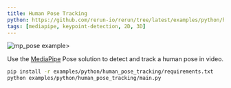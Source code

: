 ```yaml
---
title: Human Pose Tracking
python: https://github.com/rerun-io/rerun/tree/latest/examples/python/human_pose_tracking/main.py
tags: [mediapipe, keypoint-detection, 2D, 3D]
---
```


![mp_pose example>](https://static.rerun.io/2a4d22e4baeb07dd7b8149fb55bc9954b67825c9_mp_pose1.png)

Use the [MediaPipe](https://google.github.io/mediapipe/) Pose solution to detect and track a human pose in video.

```bash
pip install -r examples/python/human_pose_tracking/requirements.txt
python examples/python/human_pose_tracking/main.py
```
